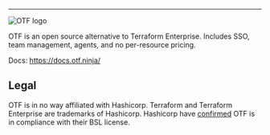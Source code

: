 <hr>

![OTF logo](/readme_inkscape_logo.png)

OTF is an open source alternative to Terraform Enterprise. Includes SSO, team management, agents, and no per-resource pricing.

Docs: https://docs.otf.ninja/

## Legal

OTF is in no way affiliated with Hashicorp. Terraform and Terraform Enterprise are trademarks of Hashicorp. Hashicorp have [confirmed](https://www.reddit.com/r/Terraform/comments/15p2p32/impact_of_new_licensing_on_open_source/) OTF is in compliance with their BSL license.
